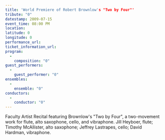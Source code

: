 ```yaml
---
title: 'World Premiere of Robert Brownlow's "Two by Four"'
tribute: "0"
datestamp: 2009-07-15
event_time: 08:00 PM
location: 
latitude: 0
longitude: 0
performance_url: 
ticket_information_url: 
program: 
  -
    composition: "0"
guest_performers: 
  -
    guest_performer: "0"
ensembles: 
  -
    ensemble: "0"
conductors: 
  -
    conductor: "0"
---
```

Faculty Artist Recital featuring Brownlow's "Two by Four", a two-movement work for flute, alto saxophone, cello, and vibraphone.  Jill Heyboer, flute; Timothy McAllister, alto saxophone; Jeffrey Lastrapes, cello; David Hardman, vibraphone.